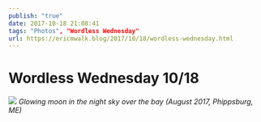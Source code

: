 ```yaml
---
publish: "true"
date: 2017-10-18 21:08:41
tags: "Photos", "Wordless Wednesday"
url: https://ericmwalk.blog/2017/10/18/wordless-wednesday.html
---
```


# Wordless Wednesday 10/18

![](https://ericmwalk.blog/uploads/2022/38a4c3d356.jpg)
*Glowing moon in the night sky over the bay (August 2017, Phippsburg, ME)*
